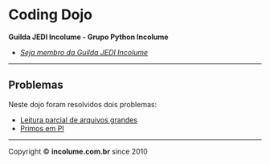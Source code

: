 # Coding Dojo

**Guilda JEDI Incolume - Grupo Python Incolume**

- _[Seja membro da Guilda JEDI Incolume](https://discord.gg/eBNamXVtBW)_

---

## Problemas

Neste dojo foram resolvidos dois problemas:

- [Leitura parcial de arquivos grandes](big_files.md)
- [Primos em PI](primos_em_pi.md)

---

Copyright &copy; **incolume.com.br** since 2010

